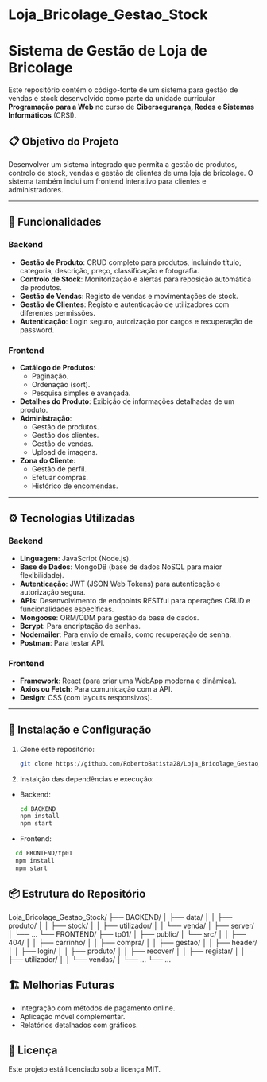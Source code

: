 # Loja_Bricolage_Gestao_Stock

# Sistema de Gestão de Loja de Bricolage

Este repositório contém o código-fonte de um sistema para gestão de vendas e stock desenvolvido como parte da unidade curricular **Programação para a Web** no curso de **Cibersegurança, Redes e Sistemas Informáticos** (CRSI).

## 📋 Objetivo do Projeto

Desenvolver um sistema integrado que permita a gestão de produtos, controlo de stock, vendas e gestão de clientes de uma loja de bricolage. O sistema também inclui um frontend interativo para clientes e administradores.

---

## 🚀 Funcionalidades

### Backend
- **Gestão de Produto**: CRUD completo para produtos, incluindo título, categoria, descrição, preço, classificação e fotografia.
- **Controlo de Stock**: Monitorização e alertas para reposição automática de produtos.
- **Gestão de Vendas**: Registo de vendas e movimentações de stock.
- **Gestão de Clientes**: Registo e autenticação de utilizadores com diferentes permissões.
- **Autenticação**: Login seguro, autorização por cargos e recuperação de password.

### Frontend
- **Catálogo de Produtos**:
  - Paginação.
  - Ordenação (sort).
  - Pesquisa simples e avançada.
- **Detalhes do Produto**: Exibição de informações detalhadas de um produto.
- **Administração**:
  - Gestão de produtos.
  - Gestão dos clientes.
  - Gestão de vendas.
  - Upload de imagens.
- **Zona do Cliente**:
  - Gestão de perfil.
  - Efetuar compras.
  - Histórico de encomendas.

---

## ⚙️ Tecnologias Utilizadas

### Backend
- **Linguagem**: JavaScript (Node.js).
- **Base de Dados**: MongoDB (base de dados NoSQL para maior flexibilidade).
- **Autenticação**: JWT (JSON Web Tokens) para autenticação e autorização segura.
- **APIs**: Desenvolvimento de endpoints RESTful para operações CRUD e funcionalidades específicas.
- **Mongoose**: ORM/ODM para gestão da base de dados.
- **Bcrypt**: Para encriptação de senhas.
- **Nodemailer**: Para envio de emails, como recuperação de senha.
- **Postman**: Para testar API.

### Frontend
- **Framework**: React (para criar uma WebApp moderna e dinâmica).
- **Axios ou Fetch**: Para comunicação com a API.
- **Design**: CSS (com layouts responsivos).

---

## 🎯 Instalação e Configuração

1. Clone este repositório:
   ```bash
   git clone https://github.com/RobertoBatista28/Loja_Bricolage_Gestao_Stock.git

2. Instalção das dependências e execução:
- Backend:
  ```bash
  cd BACKEND
  npm install
  npm start
  ```

- Frontend:
```bash
  cd FRONTEND/tp01
  npm install
  npm start
  ```

## 📦 Estrutura do Repositório

Loja_Bricolage_Gestao_Stock/
├── BACKEND/
│   ├── data/
│   │   ├── produto/
│   │   ├── stock/
│   │   ├── utilizador/
│   │   └── venda/
│   ├── server/
│   └── ... 
└── FRONTEND/
    ├── tp01/
    │   ├── public/
    │   └── src/
    │   │   ├── 404/
    │   │   ├── carrinho/
    │   │   ├── compra/
    │   │   ├── gestao/
    │   │   ├── header/
    │   │   ├── login/
    │   │   ├── produto/
    │   │   ├── recover/
    │   │   ├── registar/
    │   │   ├── utilizador/
    │   │   └── vendas/
    │   └── ...
    └── ...


## 🏗️ Melhorias Futuras
- Integração com métodos de pagamento online.
- Aplicação móvel complementar.
- Relatórios detalhados com gráficos.

## 📜 Licença
Este projeto está licenciado sob a licença MIT.

  


